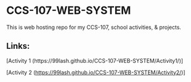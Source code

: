 # CCS-107-WEB-SYSTEM
This is web hosting repo for my CCS-107, school activities, & projects.

<h2>
  Links: 
</h2>
[Activity 1 (https://99lash.github.io/CCS-107-WEB-SYSTEM/Activity1/)]

[Activity 2 (https://99lash.github.io/CCS-107-WEB-SYSTEM/Activity2/)]
